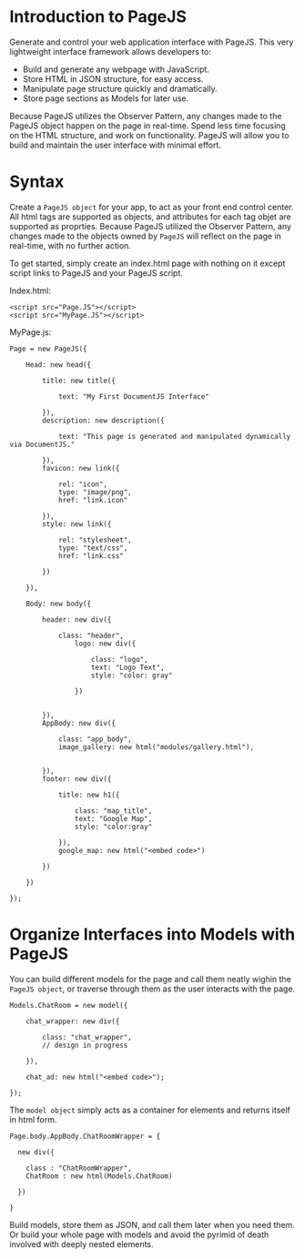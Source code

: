 Introduction to PageJS
======================

Generate and control your web application interface with PageJS. This very lightweight interface framework allows developers to:

- Build and generate any webpage with JavaScript.
- Store HTML in JSON structure, for easy access.
- Manipulate page structure quickly and dramatically.
- Store page sections as Models for later use.

Because PageJS utilizes the Observer Pattern, any changes made to the PageJS object happen on the page in real-time. Spend less time focusing on the HTML structure, and work on functionality. PageJS will allow you to build and maintain the user interface with minimal effort.

Syntax
==========================

Create a `PageJS object` for your app, to act as your front end control center. All html tags are supported as objects, and attributes for each tag objet are supported as proprties. Because PageJS utilized the Observer Pattern, any changes made to the objects owned by `PageJS` will reflect on the page in real-time, with no further action. 

To get started, simply create an index.html page with nothing on it except script links to PageJS and your PageJS script.

Index.html:

    <script src="Page.JS"></script>
    <script src="MyPage.JS"></script>

MyPage.js:

    Page = new PageJS({

        Head: new head({

            title: new title({
            
            	text: "My First DocumentJS Interface"
            
            }),
            description: new description({
            
            	text: "This page is generated and manipulated dynamically via DocumentJS."
            
            }),
            favicon: new link({

                rel: "icon",
                type: "image/png",
                href: "link.icon"

            }),
            style: new link({

                rel: "stylesheet",
                type: "text/css",
                href: "link.css"

            })

        }),

        Body: new body({

            header: new div({

                class: "header",
                    logo: new div({

                        class: "logo",
                        text: "Logo Text",
                        style: "color: gray"

                    })


            }),
            AppBody: new div({

                class: "app_body",
                image_gallery: new html("modules/gallery.html"),


            }),
            footer: new div({

                title: new h1({

                    class: "map_title",
                    text: "Google Map",
                    style: "color:gray"

                }),
                google_map: new html("<embed code>")

            })

        })

    });
    
Organize Interfaces into Models with PageJS
===========================================
    
You can build different models for the page and call them neatly wighin the `PageJS object`, or traverse through them as the user interacts with the page.

    Models.ChatRoom = new model({

        chat_wrapper: new div({

            class: "chat_wrapper",
            // design in progress

        }),

        chat_ad: new html("<embed code>");

    });
    
The `model object` simply acts as a container for elements and returns itself in html form.

    Page.body.AppBody.ChatRoomWrapper = {
    
      new div({
      
        class : "ChatRoomWrapper",
        ChatRoom : new html(Models.ChatRoom)
      
      })
    
    }
    
Build models, store them as JSON, and call them later when you need them. Or build your whole page with models and avoid the pyrimid of death involved with deeply nested elements.

